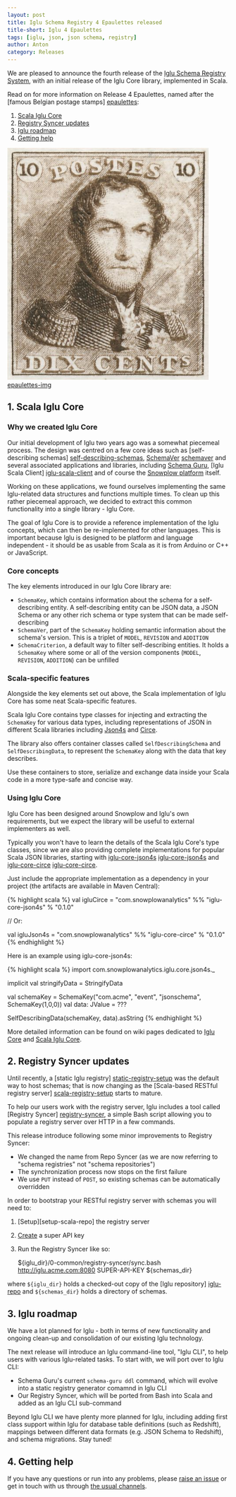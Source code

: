```yaml
---
layout: post
title: Iglu Schema Registry 4 Epaulettes released
title-short: Iglu 4 Epaulettes
tags: [iglu, json, json schema, registry]
author: Anton
category: Releases
---
```


We are pleased to announce the fourth release of the [Iglu Schema Registry System][iglu-repo], with an initial release of the Iglu Core library, implemented in Scala.

Read on for more information on Release 4 Epaulettes, named after the [famous Belgian postage stamps] [epaulettes]:

1. [Scala Iglu Core](/blog/2016/05/22/iglu-r4-epaulettes-released/#core)
2. [Registry Syncer updates](/blog/2016/05/22/iglu-r4-epaulettes-released/#syncer)
3. [Iglu roadmap](/blog/2016/05/22/iglu-r4-epaulettes-released/#roadmap)
4. [Getting help](/blog/2016/05/22/iglu-r4-epaulettes-released/#help)

![epaulettes-img] [epaulettes-img]

<!--more-->

<h2 id="iglu-core">1. Scala Iglu Core</h2>

<h3 id="iglu-core-why">Why we created Iglu Core</h3>

Our initial development of Iglu two years ago was a somewhat piecemeal process. The design was centred on a few core ideas such as [self-describing schemas] [self-describing-schemas], [SchemaVer] [schemaver] and several associated applications and libraries, including [Schema Guru][schema-guru], [Iglu Scala Client] [iglu-scala-client] and of course the [Snowplow platform][snowplow] itself.

Working on these applications, we found ourselves implementing the same Iglu-related data structures and functions multiple times. To clean up this rather piecemeal approach, we decided to extract this common functionality into a single library - Iglu Core.

The goal of Iglu Core is to provide a reference implementation of the Iglu concepts, which can then be re-implemented for other languages. This is important because Iglu is designed to be platform and language independent - it should be as usable from Scala as it is from Arduino or C++ or JavaScript.

<h3 id="iglu-core-core">Core concepts</h3>

The key elements introduced in our Iglu Core library are:

* `SchemaKey`, which contains information about the schema for a self-describing entity. A self-describing entity can be JSON data, a JSON Schema or any other rich schema or type system that can be made self-describing
* `SchemaVer`, part of the `SchemaKey` holding semantic information about the schema's version. This is a triplet of `MODEL`, `REVISION` and `ADDITION`
* `SchemaCriterion`, a default way to filter self-describing entities. It holds a `SchemaKey` where some or all of the version components (`MODEL`, `REVISION`, `ADDITION`) can be unfilled

<h3 id="iglu-core-scala">Scala-specific features</h3>

Alongside the key elements set out above, the Scala implementation of Iglu Core has some neat Scala-specific features.

Scala Iglu Core contains type classes for injecting and extracting the `SchemaKey` for various data types, including representations of JSON in different Scala libraries including [Json4s][json4s] and [Circe][circe].

The library also offers container classes called `SelfDescribingSchema` and `SelfDescribingData`, to represent the `SchemaKey` along with the data that key describes.

Use these containers to store, serialize and exchange data inside your Scala code in a more type-safe and concise way.

<h3 id="iglu-core-usage">Using Iglu Core</h3>

Iglu Core has been designed around Snowplow and Iglu's own requirements, but we expect the library will be useful to external implementers as well.

Typically you won't have to learn the details of the Scala Iglu Core's type classes, since we are also providing complete implementations for popular Scala JSON libraries, starting with [iglu-core-json4s] [iglu-core-json4s] and [iglu-core-circe] [iglu-core-circe].

Just include the appropriate implementation as a dependency in your project (the artifacts are available in Maven Central):

{% highlight scala %}
val igluCirce = "com.snowplowanalytics" %% "iglu-core-json4s"  % "0.1.0"

// Or:

val igluJson4s = "com.snowplowanalytics" %% "iglu-core-circe"  % "0.1.0"
{% endhighlight %}

Here is an example using iglu-core-json4s:

{% highlight scala %}
import com.snowplowanalytics.iglu.core.json4s._

implicit val stringifyData = StringifyData

val schemaKey = SchemaKey("com.acme", "event", "jsonschema", SchemaKey(1,0,0))
val data: JValue = ???

SelfDescribingData(schemaKey, data).asString
{% endhighlight %}

More detailed information can be found on wiki pages dedicated to [Iglu Core][iglu-core] and [Scala Iglu Core][scala-iglu-core].

<h2 id="syncer">2. Registry Syncer updates</h2>

Until recently, a [static Iglu registry] [static-registry-setup] was the default way to host schemas; that is now changing as the [Scala-based RESTful registry server] [scala-registry-setup] starts to mature.

To help our users work with the registry server, Iglu includes a tool called [Registry Syncer] [registry-syncer], a simple Bash script allowing you to populate a registry server over HTTP in a few commands.

This release introduce following some minor improvements to Registry Syncer:

* We changed the name from Repo Syncer (as we are now referring to "schema registries" not "schema repositories")
* The synchronization process now stops on the first failure
* We use `PUT` instead of `POST`, so existing schemas can be automatically overridden

In order to bootstrap your RESTful registry server with schemas you will need to:

1. [Setup][setup-scala-repo] the registry server
2. [Create][super-api-key] a super API key
3. Run the Registry Syncer like so:

    ${iglu_dir}/0-common/registry-syncer/sync.bash http://iglu.acme.com:8080 SUPER-API-KEY ${schemas_dir}

where `${iglu_dir}` holds a checked-out copy of the [Iglu repository] [iglu-repo] and `${schemas_dir}` holds a directory of schemas.

<h2 id="roadmap">3. Iglu roadmap</h2>

We have a lot planned for Iglu - both in terms of new functionality and ongoing clean-up and consolidation of our existing Iglu technology.

The next release will introduce an Iglu command-line tool, "Iglu CLI", to help users with various Iglu-related tasks. To start with, we will port over to Iglu CLI:

* Schema Guru's current `schema-guru ddl` command, which will evolve into a static registry generator comamnd in Iglu CLI
* Our Registry Syncer, which will be ported from Bash into Scala and added as an Iglu CLI sub-command

Beyond Iglu CLI we have plenty more planned for Iglu, including adding first class support within Iglu for database table definitions (such as Redshift), mappings between different data formats (e.g. JSON Schema to Redshift), and schema migrations. Stay tuned!

<h2 id="help">4. Getting help</h2>

If you have any questions or run into any problems, please [raise an issue][issues] or get in touch with us through [the usual channels][talk-to-us].

[epaulettes]: https://en.wikipedia.org/wiki/Epaulettes_(stamp)
[epaulettes-img]: /assets/img/blog/2016/05/epaulette.jpg

[snowplow]: https://github.com/snowplow/snowplow
[schema-guru]: https://github.com/snowplow/schema-guru
[iglu-scala-client]: https://github.com/snowplow/iglu-scala-client
[json4s]: http://json4s.org/
[circe]: https://github.com/travisbrown/circe

[self-describing-schemas]: https://github.com/snowplow/iglu/wiki/Self-describing-JSON-Schemas
[schemaver]: https://github.com/snowplow/iglu/wiki/SchemaVer
[iglu-core]: https://github.com/snowplow/iglu/wiki/Iglu-core
[scala-iglu-core]: https://github.com/snowplow/iglu/wiki/Scala-iglu-core
[iglu-core-json4s]: http://search.maven.org/#search|ga|1|iglu-core-json4s
[iglu-core-circe]: http://search.maven.org/#search|ga|1|iglu-core-circe

[static-registry-setup]: https://github.com/snowplow/iglu/wiki/Static-repo-setup
[scala-registry-setup]: https://github.com/snowplow/iglu/wiki/Scala-repo-server-setup
[super-api-key]: https://github.com/snowplow/iglu/wiki/Create-the-super-API-key

[registry-syncer]: https://github.com/snowplow/iglu/master/0-common/registry-syncer

[iglu-repo]: https://github.com/snowplow/iglu
[issues]: https://github.com/snowplow/snowplow/iglu
[talk-to-us]: https://github.com/snowplow/snowplow/wiki/Talk-to-us
